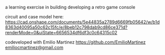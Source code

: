 a learning exercise in building developing a retro game console

circuit and case model here: https://cad.onshape.com/documents/5e44835a2789d6669fb05642/w/b1d8363d40095a50c62c15fc/e/8beb12c798dab9cd86ce371d?renderMode=0&uiState=6656534df6df3c0c64315c02

codeveloped with Emilio Martinez
https://github.com/EmilioMartinez
emiliocmartinez@gmail.com
